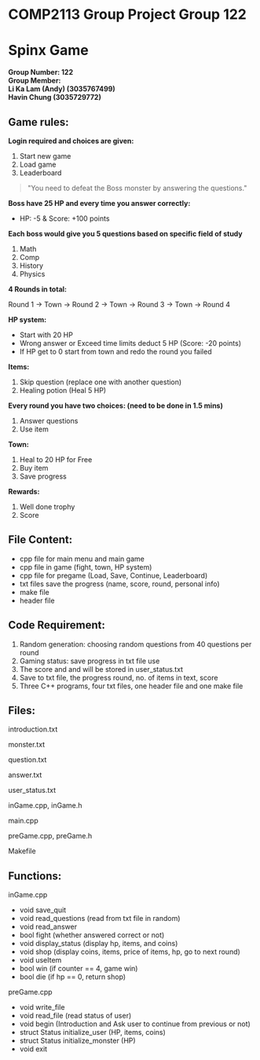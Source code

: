 # COMP2113 Group Project Group 122
# Spinx Game

__Group Number: 122__ <br/>
__Group Member: <br/>
Li Ka Lam (Andy) (3035767499) <br/>
Havin Chung (3035729772)__

## Game rules:
__Login required and choices are given:__
1) Start new game
2) Load game
3) Leaderboard

> "You need to defeat the Boss monster by answering the questions."

__Boss have 25 HP and every time you answer correctly:__ <br/>
- HP: -5 & Score: +100 points

__Each boss would give you 5 questions based on specific field of study__
1) Math
2) Comp
3) History
4) Physics

__4 Rounds in total:__

Round 1 -> Town -> Round 2 -> Town -> Round 3 -> Town -> Round 4

__HP system:__
- Start with 20 HP
- Wrong answer or Exceed time limits deduct 5 HP (Score: -20 points)
- If HP get to 0 start from town and redo the round you failed

__Items:__
1) Skip question (replace one with another question)
2) Healing potion (Heal 5 HP)

__Every round you have two choices: (need to be done in 1.5 mins)__
1) Answer questions
2) Use item

__Town:__
1) Heal to 20 HP for Free
2) Buy item
3) Save progress

__Rewards:__
1) Well done trophy
2) Score

## File Content:
- cpp file for main menu and main game
- cpp file in game (fight, town, HP system)
- cpp file for pregame (Load, Save, Continue, Leaderboard)
- txt files save the progress (name, score, round, personal info)
- make file
- header file

## Code Requirement:
1) Random generation: choosing random questions from 40 questions per round
2) Gaming status: save progress in txt file use <fstream>
3) The score and and will be stored in user_status.txt
4) Save to txt file, the progress round, no. of items in text, score
5) Three C++ programs, four txt files, one header file and one make file

## Files:

introduction.txt

monster.txt
  
question.txt

answer.txt
  
user_status.txt

inGame.cpp, inGame.h

main.cpp

preGame.cpp, preGame.h

Makefile
  
## Functions:

inGame.cpp
- void save_quit
- void read_questions (read from txt file in random)
- void read_answer
- bool fight (whether answered correct or not)
- void display_status (display hp, items, and coins)
- void shop (display coins, items, price of items, hp, go to next round)
- void useItem
- bool win (if counter == 4, game win)
- bool die (if hp == 0, return shop)
  
preGame.cpp
- void write_file
- void read_file (read status of user)
- void begin (Introduction and Ask user to continue from previous or not)
- struct Status initialize_user (HP, items, coins)
- struct Status initialize_monster (HP)
- void exit
